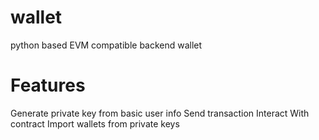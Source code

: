 # wallet
python based EVM compatible backend wallet

# Features
Generate private key from basic user info
Send transaction
Interact With  contract
Import wallets from private keys

